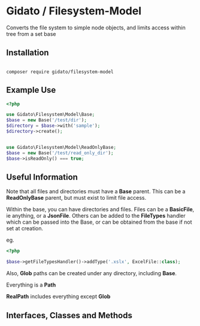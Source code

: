 # Gidato / Filesystem-Model

Converts the file system to simple node objects, and limits access within tree from a set base

## Installation
```

composer require gidato/filesystem-model

```

## Example Use

```php
<?php

use Gidato\Filesystem\Model\Base;
$base = new Base('/test/dir');
$directory = $base->with('sample');
$directory->create();


use Gidato\Filesystem\Model\ReadOnlyBase;
$base = new Base('/test/read_only_dir');
$base->isReadOnly() === true;

```

## Useful Information

Note that all files and directories must have a **Base** parent.  This can be a **ReadOnlyBase** parent, but must exist to limit file access.

Within the base, you can have directories and files. Files can be a **BasicFile**, ie anything, or a **JsonFile**.  Others can be added to the **FileTypes** handler which can be passed into the Base, or can be obtained from the base if not set at creation.

eg.

```php
<?php

$base->getFileTypesHandler()->addType('.xslx', ExcelFile::class);

```

Also, **Glob** paths can be created under any directory, including **Base**.

Everything is a **Path**

**RealPath** includes everything except **Glob**


## Interfaces, Classes and Methods
